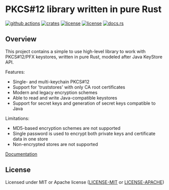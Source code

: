 # PKCS#12 library written in pure Rust

[![github actions](https://github.com/ancwrd1/p12-keystore/workflows/CI/badge.svg)](https://github.com/ancwrd1/p12-keystore/actions)
[![crates](https://img.shields.io/crates/v/p12-keystore.svg)](https://crates.io/crates/p12-keystore)
[![license](https://img.shields.io/badge/License-MIT-blue.svg)](https://opensource.org/licenses/MIT)
[![license](https://img.shields.io/badge/License-Apache%202.0-blue.svg)](https://opensource.org/licenses/Apache-2.0)
[![docs.rs](https://docs.rs/p12-keystore/badge.svg)](https://docs.rs/p12-keystore)

## Overview

This project contains a simple to use high-level library to work with PKCS#12/PFX keystores, written in pure Rust,
modeled after Java KeyStore API.

Features:

* Single- and multi-keychain PKCS#12
* Support for 'truststores' with only CA root certificates
* Modern and legacy encryption schemes
* Able to read and write Java-compatible keystores
* Support for secret keys and generation of secret keys compatible to Java

Limitations:

* MD5-based encryption schemes are not supported
* Single password is used to encrypt both private keys and certificate data in one store
* Non-encrypted stores are not supported

[Documentation](https://docs.rs/p12-keystore)

## License

Licensed under MIT or Apache license ([LICENSE-MIT](https://opensource.org/licenses/MIT)
or [LICENSE-APACHE](https://opensource.org/licenses/Apache-2.0))
